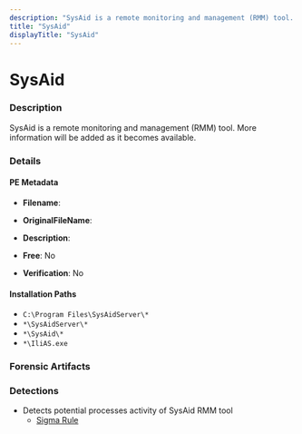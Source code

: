```yaml
---
description: "SysAid is a remote monitoring and management (RMM) tool. More information will be added as it becomes available."
title: "SysAid"
displayTitle: "SysAid"
---
```




# SysAid


### Description

SysAid is a remote monitoring and management (RMM) tool. More information will be added as it becomes available.




### Details


#### PE Metadata
- **Filename**: 
- **OriginalFileName**: 
- **Description**: 


- **Free**: No

- **Verification**: No




#### Installation Paths
- `C:\Program Files\SysAidServer\*`
- `*\SysAidServer\*`
- `*\SysAid\*`
- `*\IliAS.exe`

### Forensic Artifacts






### Detections
- Detects potential processes activity of SysAid RMM tool
  - [Sigma Rule](https://github.com/magicsword-io/LOLRMM/blob/main/detections/sigma/sysaid_processes_sigma.yml)



